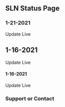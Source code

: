 ## SLN Status Page

### 1-21-2021
Update Live

## 1-16-2021
Update Live

#### 1-16-2021
Update Live

### Support or Contact
